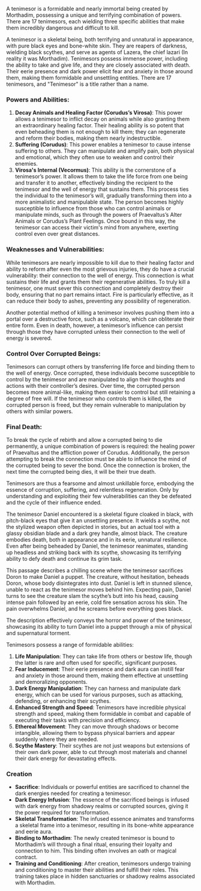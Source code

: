 A tenimesor is a formidable and nearly immortal being created by Morthadim, possessing a unique and terrifying combination of powers. There are 17 tenimesors, each wielding three specific abilities that make them incredibly dangerous and difficult to kill.

A tenimesor is a skeletal being, both terrifying and unnatural in appearance, with pure black eyes and bone-white skin. They are reapers of darkness, wielding black scythes, and serve as agents of Lazera, the chief lazari (In reality it was Morthadim). Tenimesors possess immense power, including the ability to take and give life, and they are closely associated with death. Their eerie presence and dark power elicit fear and anxiety in those around them, making them formidable and unsettling entities. There are 17 tenimesors, and "Tenimesor" is a title rather than a name.

### Powers and Abilities:

1. **Decay Animals and Healing Factor (Corudus’s Virosa)**: This power allows a tenimesor to inflict decay on animals while also granting them an extraordinary healing factor. Their healing ability is so potent that even beheading them is not enough to kill them; they can regenerate and reform their bodies, making them nearly indestructible.
2. **Suffering (Corudus)**: This power enables a tenimesor to cause intense suffering to others. They can manipulate and amplify pain, both physical and emotional, which they often use to weaken and control their enemies.
3. **Virosa's Internal (Vecormus)**: This ability is the cornerstone of a tenimesor’s power. It allows them to take the life force from one being and transfer it to another, effectively binding the recipient to the tenimesor and the well of energy that sustains them. This process ties the individual to the tenimesor’s will, gradually transforming them into a more animalistic and manipulable state. The person becomes highly susceptible to influence from those who can control animals or manipulate minds, such as through the powers of Praevaltus’s Alter Animals or Corudus’s Plant Feelings. Once bound in this way, the tenimesor can access their victim's mind from anywhere, exerting control even over great distances.

### Weaknesses and Vulnerabilities:

While tenimesors are nearly impossible to kill due to their healing factor and ability to reform after even the most grievous injuries, they do have a crucial vulnerability: their connection to the well of energy. This connection is what sustains their life and grants them their regenerative abilities. To truly kill a tenimesor, one must sever this connection and completely destroy their body, ensuring that no part remains intact. Fire is particularly effective, as it can reduce their body to ashes, preventing any possibility of regeneration.

Another potential method of killing a tenimesor involves pushing them into a portal over a destructive force, such as a volcano, which can obliterate their entire form. Even in death, however, a tenimesor’s influence can persist through those they have corrupted unless their connection to the well of energy is severed.

### Control Over Corrupted Beings:

Tenimesors can corrupt others by transferring life force and binding them to the well of energy. Once corrupted, these individuals become susceptible to control by the tenimesor and are manipulated to align their thoughts and actions with their controller’s desires. Over time, the corrupted person becomes more animal-like, making them easier to control but still retaining a degree of free will. If the tenimesor who controls them is killed, the corrupted person is freed, but they remain vulnerable to manipulation by others with similar powers.

### Final Death:

To break the cycle of rebirth and allow a corrupted being to die permanently, a unique combination of powers is required: the healing power of Praevaltus and the affliction power of Corudus. Additionally, the person attempting to break the connection must be able to influence the mind of the corrupted being to sever the bond. Once the connection is broken, the next time the corrupted being dies, it will be their true death.

Tenimesors are thus a fearsome and almost unkillable force, embodying the essence of corruption, suffering, and relentless regeneration. Only by understanding and exploiting their few vulnerabilities can they be defeated and the cycle of their influence ended.



The tenimesor Daniel encountered is a skeletal figure cloaked in black, with pitch-black eyes that give it an unsettling presence. It wields a scythe, not the stylized weapon often depicted in stories, but an actual tool with a glassy obsidian blade and a dark grey handle, almost black. The creature embodies death, both in appearance and in its eerie, unnatural resilience. Even after being beheaded by Daniel, the tenimesor reanimates, standing up headless and striking back with its scythe, showcasing its terrifying ability to defy death and continue its grim task.

This passage describes a chilling scene where the tenimesor sacrifices Doron to make Daniel a puppet. The creature, without hesitation, beheads Doron, whose body disintegrates into dust. Daniel is left in stunned silence, unable to react as the tenimesor moves behind him. Expecting pain, Daniel turns to see the creature slam the scythe’s butt into his head, causing intense pain followed by an eerie, cold fire sensation across his skin. The pain overwhelms Daniel, and he screams before everything goes black.

The description effectively conveys the horror and power of the tenimesor, showcasing its ability to turn Daniel into a puppet through a mix of physical and supernatural torment.

Tenimesors possess a range of formidable abilities:

1. **Life Manipulation**: They can take life from others or bestow life, though the latter is rare and often used for specific, significant purposes.
2. **Fear Inducement**: Their eerie presence and dark aura can instill fear and anxiety in those around them, making them effective at unsettling and demoralizing opponents.
3. **Dark Energy Manipulation**: They can harness and manipulate dark energy, which can be used for various purposes, such as attacking, defending, or enhancing their scythes.
4. **Enhanced Strength and Speed**: Tenimesors have incredible physical strength and speed, making them formidable in combat and capable of executing their tasks with precision and efficiency.
5. **Ethereal Movement**: They can move through shadows or become intangible, allowing them to bypass physical barriers and appear suddenly where they are needed.
6. **Scythe Mastery**: Their scythes are not just weapons but extensions of their own dark power, able to cut through most materials and channel their dark energy for devastating effects.

### Creation
- **Sacrifice**: Individuals or powerful entities are sacrificed to channel the dark energies needed for creating a tenimesor.
- **Dark Energy Infusion**: The essence of the sacrificed beings is infused with dark energy from shadowy realms or corrupted sources, giving it the power required for transformation.
- **Skeletal Transformation**: The infused essence animates and transforms a skeletal frame into a tenimesor, resulting in its bone-white appearance and eerie aura.
- **Binding to Morthadim**: The newly created tenimesor is bound to Morthadim’s will through a final ritual, ensuring their loyalty and connection to him. This binding often involves an oath or magical contract.
- **Training and Conditioning**: After creation, tenimesors undergo training and conditioning to master their abilities and fulfill their roles. This training takes place in hidden sanctuaries or shadowy realms associated with Morthadim.